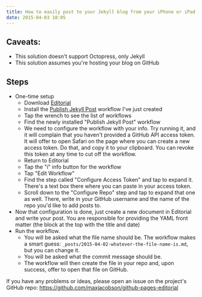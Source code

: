 ```yaml
---
title: How to easily post to your Jekyll blog from your iPhone or iPad
date: 2015-04-03 18:05
---
```


## Caveats:

* This solution doesn't support Octopress, only Jekyll
* This solution assumes you're hosting your blog on GitHub

## Steps

* One-time setup
    * Download [Editorial][]
    * Install the [Publish Jekyll Post][] workflow I've just created
    * Tap the wrench to see the list of workflows
    * Find the newly installed "Publish Jekyll Post" workflow
    * We need to configure the workflow with your info. Try running it, and it will complain that you haven't provided a GitHub API access token. It will offer to open Safari on the page where you can create a new access token. Do that, and copy it to your clipboard. You can revoke this token at any time to cut off the workflow.
    * Return to Editorial
    * Tap the "i" info button for the workflow
    * Tap "Edit Workflow"
    * Find the step called "Configure Access Token" and tap to expand it. There's a text box there where you can paste in your access token.
    * Scroll down to the "Configure Repo" step and tap to expand that one as well. There, write in your GitHub username and the name of the repo you'd like to add posts to.
* Now that configuration is done, just create a new document in Editorial and write your post. You are responsible for providing the YAML front matter (the block at the top with the title and date)
* Run the workflow.
    * You will be asked what the file name should be. The workflow makes a smart guess: `_posts/2015-04-02-whatever-the-file-name-is.md`, but you can change it.
    * You will be asked what the commit message should be.
    * The workflow will then create the file in your repo and, upon success, offer to open that file on GitHub.

If you have any problems or ideas, please open an issue on the project's GitHub repo: <https://github.com/maxjacobson/github-pages-editorial>

[Editorial]: http://omz-software.com/editorial/
[Publish Jekyll Post]: http://www.editorial-workflows.com/workflow/5838419494174720/XyeFJfsyXwE